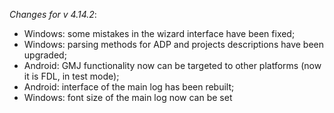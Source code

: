 _Changes for v 4.14.2_:
- Windows: some mistakes in the wizard interface have been fixed;
- Windows: parsing methods for ADP and projects descriptions have been upgraded;
- Android: GMJ functionality now can be targeted to other platforms (now it is FDL, in test mode);
- Android: interface of the main log has been rebuilt;
- Windows: font size of the main log now can be set
